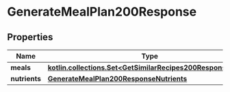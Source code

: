 
# GenerateMealPlan200Response

## Properties
Name | Type | Description | Notes
------------ | ------------- | ------------- | -------------
**meals** | [**kotlin.collections.Set&lt;GetSimilarRecipes200ResponseInner&gt;**](GetSimilarRecipes200ResponseInner.md) |  | 
**nutrients** | [**GenerateMealPlan200ResponseNutrients**](GenerateMealPlan200ResponseNutrients.md) |  | 



